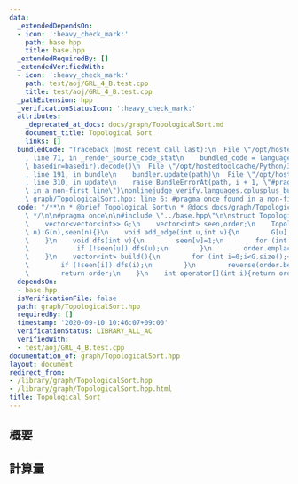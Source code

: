 ```yaml
---
data:
  _extendedDependsOn:
  - icon: ':heavy_check_mark:'
    path: base.hpp
    title: base.hpp
  _extendedRequiredBy: []
  _extendedVerifiedWith:
  - icon: ':heavy_check_mark:'
    path: test/aoj/GRL_4_B.test.cpp
    title: test/aoj/GRL_4_B.test.cpp
  _pathExtension: hpp
  _verificationStatusIcon: ':heavy_check_mark:'
  attributes:
    _deprecated_at_docs: docs/graph/TopologicalSort.md
    document_title: Topological Sort
    links: []
  bundledCode: "Traceback (most recent call last):\n  File \"/opt/hostedtoolcache/Python/3.8.5/x64/lib/python3.8/site-packages/onlinejudge_verify/documentation/build.py\"\
    , line 71, in _render_source_code_stat\n    bundled_code = language.bundle(stat.path,\
    \ basedir=basedir).decode()\n  File \"/opt/hostedtoolcache/Python/3.8.5/x64/lib/python3.8/site-packages/onlinejudge_verify/languages/cplusplus.py\"\
    , line 191, in bundle\n    bundler.update(path)\n  File \"/opt/hostedtoolcache/Python/3.8.5/x64/lib/python3.8/site-packages/onlinejudge_verify/languages/cplusplus_bundle.py\"\
    , line 310, in update\n    raise BundleErrorAt(path, i + 1, \"#pragma once found\
    \ in a non-first line\")\nonlinejudge_verify.languages.cplusplus_bundle.BundleErrorAt:\
    \ graph/TopologicalSort.hpp: line 6: #pragma once found in a non-first line\n"
  code: "/**\n * @brief Topological Sort\n * @docs docs/graph/TopologicalSort.md\n\
    \ */\n\n#pragma once\n\n#include \"../base.hpp\"\n\nstruct TopologicalSort{\n\
    \    vector<vector<int>> G;\n    vector<int> seen,order;\n    TopologicalSort(int\
    \ n):G(n),seen(n){}\n    void add_edge(int u,int v){\n        G[u].emplace_back(v);\n\
    \    }\n    void dfs(int v){\n        seen[v]=1;\n        for (int u:G[v]){\n\
    \            if (!seen[u]) dfs(u);\n        }\n        order.emplace_back(v);\n\
    \    }\n    vector<int> build(){\n        for (int i=0;i<G.size();++i){\n    \
    \        if (!seen[i]) dfs(i);\n        }\n        reverse(order.begin(),order.end());\n\
    \        return order;\n    }\n    int operator[](int i){return order[i];}\n};"
  dependsOn:
  - base.hpp
  isVerificationFile: false
  path: graph/TopologicalSort.hpp
  requiredBy: []
  timestamp: '2020-09-10 10:46:07+09:00'
  verificationStatus: LIBRARY_ALL_AC
  verifiedWith:
  - test/aoj/GRL_4_B.test.cpp
documentation_of: graph/TopologicalSort.hpp
layout: document
redirect_from:
- /library/graph/TopologicalSort.hpp
- /library/graph/TopologicalSort.hpp.html
title: Topological Sort
---
```

## 概要

## 計算量
